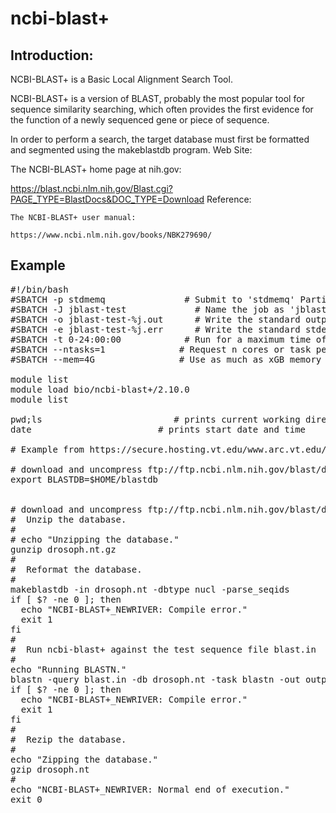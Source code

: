 # ncbi-blast+

## Introduction:

NCBI-BLAST+ is a Basic Local Alignment Search Tool.

NCBI-BLAST+ is a version of BLAST, probably the most popular tool
for sequence similarity searching, which often provides the first
evidence for the function of a newly sequenced gene or piece of sequence.

In order to perform a search, the target database
must first be formatted and segmented using the makeblastdb
program.
Web Site:

The NCBI-BLAST+ home page at nih.gov:

https://blast.ncbi.nlm.nih.gov/Blast.cgi?PAGE_TYPE=BlastDocs&DOC_TYPE=Download
Reference:

    The NCBI-BLAST+ user manual:

    https://www.ncbi.nlm.nih.gov/books/NBK279690/


## Example

<pre>
#!/bin/bash
#SBATCH -p stdmemq               # Submit to 'stdmemq' Partitiion or queue
#SBATCH -J jblast-test             # Name the job as 'jblast-test'
#SBATCH -o jblast-test-%j.out      # Write the standard output to file named 'jblast-test-<job_number>.out'
#SBATCH -e jblast-test-%j.err      # Write the standard stderr to file named 'jblast-test-<job_number>.err'
#SBATCH -t 0-24:00:00            # Run for a maximum time of 0 days, 2 hours, 00 mins, 00 secs
#SBATCH --ntasks=1              # Request n cores or task per node
#SBATCH --mem=4G                # Use as much as xGB memory per core

module list                   
module load bio/ncbi-blast+/2.10.0
module list                   

pwd;ls                         # prints current working directory
date                        # prints start date and time

# Example from https://secure.hosting.vt.edu/www.arc.vt.edu/wp-content/uploads/2017/07/ncbi-blast_example.tar.gz

# download and uncompress ftp://ftp.ncbi.nlm.nih.gov/blast/db/FASTA/drosoph.nt.gz
export BLASTDB=$HOME/blastdb  


# download and uncompress ftp://ftp.ncbi.nlm.nih.gov/blast/db/FASTA/drosoph.nt.gz
#  Unzip the database.
#
# echo "Unzipping the database."
gunzip drosoph.nt.gz
#
#  Reformat the database.
#
makeblastdb -in drosoph.nt -dbtype nucl -parse_seqids
if [ $? -ne 0 ]; then
  echo "NCBI-BLAST+_NEWRIVER: Compile error."
  exit 1
fi
#
#  Run ncbi-blast+ against the test sequence file blast.in
#
echo "Running BLASTN."
blastn -query blast.in -db drosoph.nt -task blastn -out output.txt
if [ $? -ne 0 ]; then
  echo "NCBI-BLAST+_NEWRIVER: Compile error."
  exit 1
fi
#
#  Rezip the database.
#
echo "Zipping the database."
gzip drosoph.nt
#
echo "NCBI-BLAST+_NEWRIVER: Normal end of execution."
exit 0
</pre>

